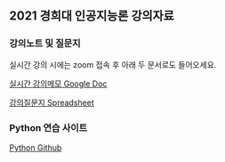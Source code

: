 ## 2021 경희대 인공지능론 강의자료

### 강의노트 및 질문지

실시간 강의 시에는 zoom 접속 후 아래 두 문서로도 들어오세요.

[실시간 강의메모 Google Doc](https://docs.google.com/document/d/1j9M9fUVV00nIqfAcCgJIv39C9kBlE7_dbp-_Dn9lGAI)

[강의질문지 Spreadsheet](https://docs.google.com/spreadsheets/d/1ycRpgNQ_74vtBtou3lds-UU52QI8AwGvHm45ah58Whc)

### Python 연습 사이트

[Python Github](https://jjyjung.github.io/python/)
